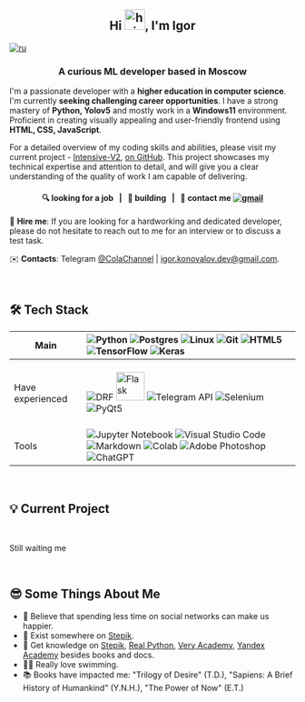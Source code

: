 <!--
**ColaChanel/ColaChanel** is a ✨ _special_ ✨ repository because its `README.md` (this file) appears on your GitHub profile.

Here are some ideas to get you started:

- 🔭 I’m currently working on ...
- 🌱 I’m currently learning ...
- 👯 I’m looking to collaborate on ...
- 🤔 I’m looking for help with ...
- 💬 Ask me about ...
- 📫 How to reach me: ...
- 😄 Pronouns: ...
- ⚡ Fun fact: ...
-->
<!-- <p align="center"><img src="imgs/cover.jpeg" alt="cover" width="700" /></p> -->

<h2 align="center">
  Hi <img alt="hi" src="https://raw.githubusercontent.com/aemmadi/aemmadi/master/wave.gif" width="36"/>, I'm Igor
</h2>
<a href="https://github.com/ColaChanel/ColaChanel/blob/main/README.rus.md" ><img alt="ru" src="https://img.shields.io/badge/%D0%B2%D0%B5%D1%80%D1%81%D0%B8%D1%8F-%D0%BD%D0%B0%20%D1%80%D1%83%D1%81%D1%81%D0%BA%D0%BE%D0%BC-blue"/></a>

<!-- 
<img align="right" alt="Mark" src="imgs/WATNEY.png" height="340" />
-->

<h3 align="center">A curious ML developer based in Moscow</h3>

I'm a passionate developer with a **higher education in computer science**. I'm currently **seeking challenging career opportunities**. I have a strong mastery of **Python, Yolov5** and mostly work in a **Windows11** environment. Proficient in creating visually appealing and user-friendly frontend using **HTML, CSS, JavaScript**.

For a detailed overview of my coding skills and abilities, please visit my current project - [Intensive-V2](http://45.8.229.201/), [on GitHub](https://github.com/ColaChanel/IntensiveV2). This project showcases my technical expertise and attention to detail, and will give you a clear understanding of the quality of work I am capable of delivering.


<h4 align="center">🔍 looking for a job &nbsp; | &nbsp; 🌱 building</a> &nbsp; | &nbsp; 💬 contact me <a href="mailto:igor.konovalov.dev@gmail.com/" ><img src="https://img.shields.io/badge/-gmail-informational?style=flat&logo=gmail" alt="gmail"/></a></h4>

👔 **Hire me**: If you are looking for a hardworking and dedicated developer, please do not hesitate to reach out to me for an interview or to discuss a test task.

:envelope: **Contacts**: Telegram [@ColaChannel](https://t.me/ColaChannel) | igor.konovalov.dev@gmail.com.

<br>

## 🛠️ Tech Stack

Main|<img src="https://img.shields.io/badge/Python-%2314354c.svg?logo=Python&logoColor=white&style=flat" alt="Python" />  <img src="https://img.shields.io/badge/Postgres-%23336791.svg?logo=postgresql&logoColor=white&style=flat" alt="Postgres" />  <img src="https://img.shields.io/badge/Linux-%23fcc624.svg?logo=linux&logoColor=white&style=flat" alt="Linux" /> <img src="https://img.shields.io/badge/git-%23d22128.svg?logo=git&logoColor=white&style=flat" alt="Git" /> <img src="https://img.shields.io/badge/HTML5-%23e34f26.svg?logo=html5&logoColor=white&style=flat" alt="HTML5" /> <img src="https://img.shields.io/badge/TensorFlow-%23FF6F00.svg?style=flat&logo=TensorFlow&logoColor=white" alt="TensorFlow" /> <img src="https://img.shields.io/badge/Keras-%23D00000.svg?style=flat&logo=Keras&logoColor=white" alt="Keras" />
-|:-
<br>Have experienced|<br><img src="https://img.shields.io/badge/Django-REST-ff1709?style=flat&logo=django&logoColor=white&color=ff1709&labelColor=gray" alt="DRF" />  <img src="https://cdn.iconscout.com/icon/free/png-512/flask-51-285137.png?f=avif&w=256" alt="Flask" width="50" height="50"/> <img src="https://img.shields.io/badge/Telegram API-%2300ADD8.svg?style=flat&logo=telegram&logoColor=white" alt="Telegram API" /> <img src="https://img.shields.io/badge/Selenium-%23009639.svg?style=flat&logo=selenium&logoColor=white" alt="Selenium" /> <img src="https://img.shields.io/badge/PyQt5-%298729.svg?style=flat&logo=pyqt&logoColor=white" alt="PyQt5" />
<br>Tools|<br><img src="https://img.shields.io/badge/Jupyter-%23FA0F00.svg?style=flat&logo=jupyter&logoColor=white" alt="Jupyter Notebook" /> <img src="https://img.shields.io/badge/VS%20Code-0078d7.svg?style=flat&logo=visual-studio-code&logoColor=white" alt="Visual Studio Code" /> <img src="https://img.shields.io/badge/Markdown-%23000000.svg?style=flat&logo=markdown&logoColor=white" alt="Markdown" />   <img src="https://img.shields.io/badge/Colab-%23F46800.svg?style=flat&logo=googlecolab&logoColor=white" alt="Colab" /> <img src="https://img.shields.io/badge/Adobe%20Photoshop-%2331A8FF.svg?style=flat&logo=adobe%20photoshop&logoColor=white" alt="Adobe Photoshop" /> <img src="https://img.shields.io/badge/ChatGPT-%23000000.svg?style=flat&logo=openai&logoColor=white" alt="ChatGPT" />

<br>

## 💡 Current Project

<br><p>Still waiting me</p>

<br>

## 😎 Some Things About Me
* 📱 Believe that spending less time on social networks can make us happier.
* 🚀 Exist somewhere on [Stepik](https://stepik.org/users/81053163).
* 📓 Get knowledge on [Stepik](https://stepik.org/), [Real Python](https://realpython.com/), [Very Academy](https://www.youtube.com/channel/UC1mxuk7tuQT2D0qTMgKji3w), [Yandex Academy](https://www.youtube.com/c/%D0%90%D0%BA%D0%B0%D0%B4%D0%B5%D0%BC%D0%B8%D1%8F%D0%AF%D0%BD%D0%B4%D0%B5%D0%BA%D1%81%D0%B0/about) besides books and docs.
* 🏊‍♂️ Really love swimming.
* 📚 Books have impacted me: "Trilogy of Desire" (T.D.), "Sapiens: A Brief History of Humankind" (Y.N.H.), "The Power of Now" (E.T.)
<!-- thx for some guide https://github.com/welel -->
